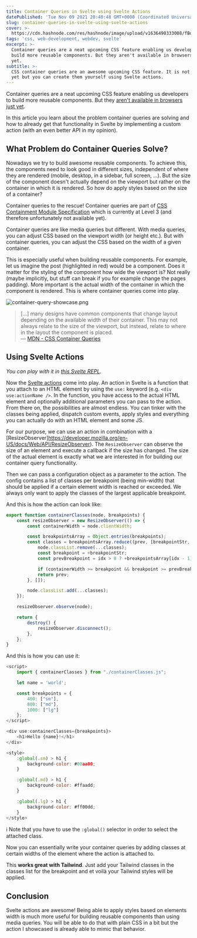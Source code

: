 ```yaml
---
title: Container Queries in Svelte using Svelte Actions
datePublished: 'Tue Nov 09 2021 20:40:48 GMT+0000 (Coordinated Universal Time)'
slug: container-queries-in-svelte-using-svelte-actions
cover: >-
  https://cdn.hashnode.com/res/hashnode/image/upload/v1636490333008/fBoUrBEo7.png
tags: 'css, web-development, webdev, svelte'
excerpt: >-
  Container queries are a neat upcoming CSS feature enabling us developers to
  build more reusable components. But they aren't available in browsers just
  yet.
subtitle: >-
  CSS container queries are an awesome upcoming CSS feature. It is not available
  yet but you can create them yourself using Svelte actions.
---
```


Container queries are a neat upcoming CSS feature enabling us developers to build more reusable components. But they [aren't available in browsers just yet](https://caniuse.com/css-container-queries).

In this article you learn about the problem container queries are solving and how to already get that functionality in Svelte by implementing a custom action (with an even better API in my opinion).

## What Problem do Container Queries Solve?

Nowadays we try to build awesome reusable components. To achieve this, the components need to look good in different sizes, independent of where they are rendered (mobile, desktop, in a sidebar, full screen, ...). But the size of the component doesn't actually depend on the viewport but rather on the container in which it is rendered. So how do apply styles based on the size of a container?

Container queries to the rescue! Container queries are part of [CSS Containment Module Specification](https://drafts.csswg.org/css-contain-3/) which is currently at Level 3 (and therefore unfortunately not available yet).

Container queries are like media queries but different. With media queries, you can adjust CSS based on the viewport width (or height etc.). But with container queries, you can adjust the CSS based on the width of a given container.

This is especially useful when building reusable components. For example, let us imagine the post (highlighted in red) would be a component. Does it matter for the styling of the component how wide the viewport is? Not really (maybe implicitly, but stuff can break if you for example change the pages padding). More important is the actual width of the container in which the component is rendered. This is where container queries come into play.

![container-query-showcase.png](https://cdn.hashnode.com/res/hashnode/image/upload/v1636481770868/0rwxR90K6.png)

> [...] many designs have common components that change layout depending on the available width of their container. This may not always relate to the size of the viewport, but instead, relate to where in the layout the component is placed.
> <br>— [MDN - CSS Container Queries](https://developer.mozilla.org/en-US/docs/Web/CSS/CSS_Container_Queries)

## Using Svelte Actions

_You can play with it in [this Svelte REPL](https://svelte.dev/repl/cd0a53fb3672441eb49ef69a1c918cd7?version=3.44.1)._

Now the [Svelte actions](https://svelte.dev/docs#use_action) come into play. An action in Svelte is a function that you attach to an HTML element by using the `use:` keyword (e.g. `<div use:actionName />`. In the function, you have access to the actual HTML element and optionally additional parameters you can pass to the action. From there on, the possibilities are almost endless. You can tinker with the classes being applied, dispatch custom events, apply styles and everything you can actually do with an HTML element and some JS.

For our purpose, we can use an action in combination with a [ResizeObserver]https://developer.mozilla.org/en-US/docs/Web/API/ResizeObserver). The `ResizeObserver` can observe the size of an element and execute a callback if the size has changed. The size of the actual element is exactly what we are interested in for building our container query functionality.

Then we can pass a configuration object as a parameter to the action. The config contains a list of classes per breakpoint (being min-width) that should be applied if a certain element width is reached or exceeded. We always only want to apply the classes of the largest applicable breakpoint.

And this is how the action can look like:

```javascript
export function containerClasses(node, breakpoints) {
	const resizeObserver = new ResizeObserver(() => {
		const containerWidth = node.clientWidth;

		const breakpointsArray = Object.entries(breakpoints);
		const classes = breakpointsArray.reduce((prev, [breakpointStr, classes], idx) => {
			node.classList.remove(...classes);
			const breakpoint = +breakpointStr;
			const prevBreakpoint = idx > 0 ? +breakpointsArray[idx - 1][0] : 0;

			if (containerWidth >= breakpoint && breakpoint >= prevBreakpoint) return classes;
			return prev;
		}, []);

		node.classList.add(...classes);
	});

	resizeObserver.observe(node);

	return {
		destroy() {
			resizeObserver.disconnect();
		},
	};
}
```

And this is how you can use it:

```javascript
<script>
	import { containerClasses } from "./containerClasses.js";

	let name = 'world';

	const breakpoints = {
		400: ["sm"],
		800: ["md"],
		1000: ["lg"]
	};
</script>

<div use:containerClasses={breakpoints}>
	<h1>Hello {name}!</h1>
</div>

<style>
	:global(.sm) > h1 {
		background-color: #00aa00;
	}

	:global(.md) > h1 {
		background-color: #ffaadd;
	}

	:global(.lg) > h1 {
		background-color: #ff00dd;
	}
</style>
```

ℹ️ Note that you have to use the `:global()` selector in order to select the attached class.

Now you can essentially write your container queries by adding classes at certain widths of the element where the action is attached to.

This **works great with Tailwind**. Just add your Tailwind classes in the classes list for the breakpoint and et voilà your Tailwind styles will be applied.

## Conclusion

Svelte actions are awesome! Being able to apply styles based on elements width is much more useful for building reusable components than using media queries. You will be able to do that with plain CSS in a bit but the action I showcased is already able to mimic that behavior.
